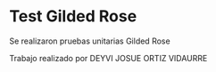 # Test Gilded Rose

Se realizaron pruebas unitarias Gilded Rose


Trabajo realizado por DEYVI JOSUE ORTIZ VIDAURRE
